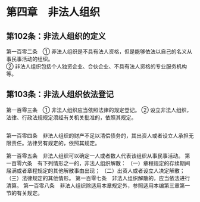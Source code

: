 
# 第四章　非法人组织

## 第102条：非法人组织的定义
第一百零二条　① 非法人组织是不具有法人资格，但是能够依法以自己的名义从事民事活动的组织。  
② 非法人组织包括个人独资企业、合伙企业、不具有法人资格的专业服务机构等。

## 第103条：非法人组织依法登记 
第一百零三条　① 非法人组织应当依照法律的规定登记。
② 设立非法人组织，法律、行政法规规定须经有关机关批准的，依照其规定。

## 
第一百零四条　非法人组织的财产不足以清偿债务的，其出资人或者设立人承担无限责任。法律另有规定的，依照其规定。

第一百零五条　非法人组织可以确定一人或者数人代表该组织从事民事活动。
第一百零六条　有下列情形之一的，非法人组织解散：
（一）章程规定的存续期间届满或者章程规定的其他解散事由出现；
（二）出资人或者设立人决定解散；
（三）法律规定的其他情形。
第一百零七条　非法人组织解散的，应当依法进行清算。
第一百零八条　非法人组织除适用本章规定外，参照适用本编第三章第一节的有关规定。